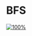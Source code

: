﻿# BFS
[![100%](https://progress-bar.dev/8/?scale=30&title=progress&width=500&color=babaca&suffix=/30)](https://www.acmicpc.net/workbook/view/7313)
